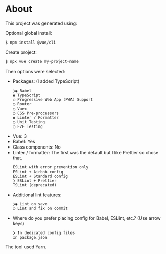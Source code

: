 # About

This project was generated using:

Optional global install:

```sh
$ npm install @vue/cli
```

Create project:

```sh
$ npx vue create my-project-name
```

Then options were selected:

- Packages: (I added TypeScript)
    ```
    ❯◉ Babel
    ◉ TypeScript
    ◯ Progressive Web App (PWA) Support
    ◯ Router
    ◯ Vuex
    ◯ CSS Pre-processors
    ◉ Linter / Formatter
    ◯ Unit Testing
    ◯ E2E Testing
    ```
- Vue: 3
- Babel: Yes
- Class components: No
- Linter / formatter:
    The first was the default but I like Prettier so chose that.
    ```
    ESLint with error prevention only
    ESLint + Airbnb config
    ESLint + Standard config
    ❯ ESLint + Prettier
    TSLint (deprecated)
    ```
- Additional lint features:
    ```
    ❯◉ Lint on save
    ◯ Lint and fix on commit
    ```
- Where do you prefer placing config for Babel, ESLint, etc.? (Use arrow keys)
    ```
    ❯ In dedicated config files
    In package.json
    ```

The tool used Yarn.
